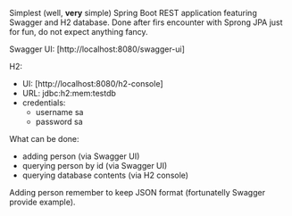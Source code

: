 Simplest (well, **very** simple) Spring Boot REST application featuring Swagger and H2 database.
Done after firs encounter with Sprong JPA just for fun, do not expect anything fancy.

Swagger UI: [http://localhost:8080/swagger-ui]

H2:
* UI: [http://localhost:8080/h2-console]
* URL: jdbc:h2:mem:testdb
* credentials:
    * username sa
    * password sa
    
What can be done:
* adding person (via Swagger UI)
* querying person by id (via Swagger UI)
* querying database contents (via H2 console)

Adding person remember to keep JSON format (fortunatelly Swagger provide example).